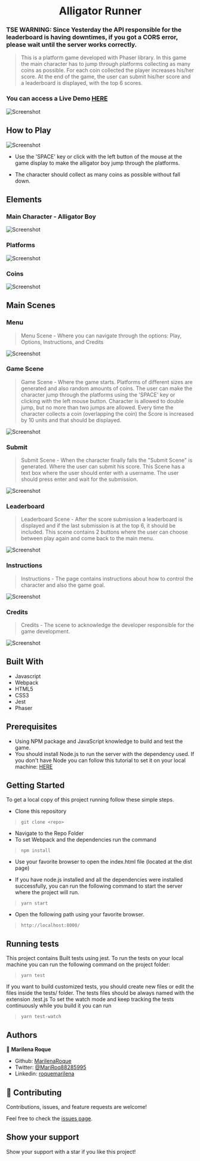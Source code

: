 <h1 align="center">Alligator Runner</h1>

### TSE WARNING: Since Yesterday the API responsible for the leaderboard is having downtimes, if you got a CORS error, please wait until the server works correctly.  


> This is a platform game developed with Phaser library. 
> In this game the main character has to jump through platforms collecting as many coins as possible.
> For each coin collected the player increases his/her score.
> At the end of the game, the user can submit his/her score and a leaderboard is displayed, with the top 6 scores.




### You can access a Live Demo [HERE](https://frosty-torvalds-15d560.netlify.app/)

![Screenshot](./assets/logo.png)

## How to Play

![Screenshot](./assets/keys.png)

- Use the 'SPACE' key or click with the left button of the mouse at the game display to make the alligator boy jump through the platforms.

- The character should collect as many coins as possible without fall down.


## Elements

### Main Character - Alligator Boy

![Screenshot](./assets/player.png)

### Platforms

![Screenshot](./assets/platform.png)

### Coins

![Screenshot](./assets/coin.png)

## Main Scenes

### Menu


> Menu Scene - Where you can navigate through the options: Play, Options, Instructions, and Credits

![Screenshot](./assets/menu.png)


### Game Scene

> Game Scene - Where the game starts. Platforms of different sizes are generated and also random amounts of coins. The user can make the character jump through the platforms using the 'SPACE' key or clicking with the left mouse button. Character is allowed to double jump, but no more than two jumps are allowed. Every time the character collects a coin (overlapping the coin) the Score is increased by 10 units and that should be displayed.

![Screenshot](./assets/game.png)

### Submit

> Submit Scene - When the character finally falls the "Submit Scene" is generated. Where the user can submit his score. This Scene has a text box where the user should enter with a username. The user should press enter and wait for the submission. 

![Screenshot](./assets/submit.png)

### Leaderboard

> Leaderboard Scene - After the score submission a leaderboard is displayed and if the last submission is at the top 6, it should be included. This scene contains 2 buttons where the user can choose between play again and come back to the main menu.

![Screenshot](./assets/leaderboard.png)

### Instructions

> Instructions - The page contains instructions about how to control the character and also the game goal.

![Screenshot](./assets/instructions.png)

### Credits

> Credits - The scene to acknowledge the developer responsible for the game development.

![Screenshot](./assets/credits.png)

## Built With

- Javascript
- Webpack
- HTML5
- CSS3
- Jest
- Phaser

## Prerequisites

- Using NPM package and JavaScript knowledge to build and test the game.
- You should install Node.js to run the server with the dependency used. If you don't have Node you can follow this tutorial to set it on your local machine: [HERE](https://www.w3schools.com/nodejs/default.asp)


## Getting Started

To get a local copy of this project running follow these simple steps.

- Clone this repository
 > `git clone <repo>`
- Navigate to the Repo Folder
- To set Webpack and the dependencies run the command
> `npm install`
- Use your favorite browser to open the index.html file (located at the dist page)

- If you have node.js installed and all the dependencies were installed successfully, you can run the following command to start the server where the project will run.

> `yarn start`

- Open the following path using your favorite browser.

> `http://localhost:8000/`

## Running tests

This project contains Built tests using jest. To run the tests on your local machine you can run the following command on the project folder:
 > `yarn test`

 If you want to build customized tests, you should create new files or edit the files inside the tests/ folder.
 The tests files should be always named with the extension .test.js
 To set the watch mode and keep tracking the tests continuously while you build it you can run
> `yarn test-watch`


## Authors

👤 **Marilena Roque**

- Github: [MarilenaRoque](https://github.com/MarilenaRoque)
- Twitter: [@MariRoq88285995](https://twitter.com/MariRoq88285995)
- Linkedin: [roquemarilena](https://www.linkedin.com/in/roquemarilena/)


## 🤝 Contributing

Contributions, issues, and feature requests are welcome!

Feel free to check the [issues page](issues/).


## Show your support

Show your support with a star if you like this project!